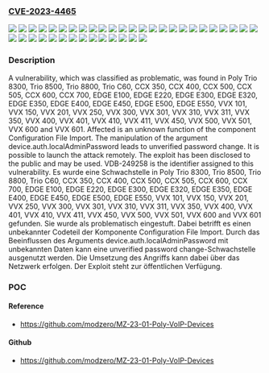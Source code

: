 ### [CVE-2023-4465](https://cve.mitre.org/cgi-bin/cvename.cgi?name=CVE-2023-4465)
![](https://img.shields.io/static/v1?label=Product&message=CCX%20350&color=blue)
![](https://img.shields.io/static/v1?label=Product&message=CCX%20400&color=blue)
![](https://img.shields.io/static/v1?label=Product&message=CCX%20500&color=blue)
![](https://img.shields.io/static/v1?label=Product&message=CCX%20505&color=blue)
![](https://img.shields.io/static/v1?label=Product&message=CCX%20600&color=blue)
![](https://img.shields.io/static/v1?label=Product&message=CCX%20700&color=blue)
![](https://img.shields.io/static/v1?label=Product&message=EDGE%20E100&color=blue)
![](https://img.shields.io/static/v1?label=Product&message=EDGE%20E220&color=blue)
![](https://img.shields.io/static/v1?label=Product&message=EDGE%20E300&color=blue)
![](https://img.shields.io/static/v1?label=Product&message=EDGE%20E320&color=blue)
![](https://img.shields.io/static/v1?label=Product&message=EDGE%20E350&color=blue)
![](https://img.shields.io/static/v1?label=Product&message=EDGE%20E400&color=blue)
![](https://img.shields.io/static/v1?label=Product&message=EDGE%20E450&color=blue)
![](https://img.shields.io/static/v1?label=Product&message=EDGE%20E500&color=blue)
![](https://img.shields.io/static/v1?label=Product&message=EDGE%20E550&color=blue)
![](https://img.shields.io/static/v1?label=Product&message=Trio%208300&color=blue)
![](https://img.shields.io/static/v1?label=Product&message=Trio%208500&color=blue)
![](https://img.shields.io/static/v1?label=Product&message=Trio%208800&color=blue)
![](https://img.shields.io/static/v1?label=Product&message=Trio%20C60&color=blue)
![](https://img.shields.io/static/v1?label=Product&message=VVX%20101&color=blue)
![](https://img.shields.io/static/v1?label=Product&message=VVX%20150&color=blue)
![](https://img.shields.io/static/v1?label=Product&message=VVX%20201&color=blue)
![](https://img.shields.io/static/v1?label=Product&message=VVX%20250&color=blue)
![](https://img.shields.io/static/v1?label=Product&message=VVX%20300&color=blue)
![](https://img.shields.io/static/v1?label=Product&message=VVX%20301&color=blue)
![](https://img.shields.io/static/v1?label=Product&message=VVX%20310&color=blue)
![](https://img.shields.io/static/v1?label=Product&message=VVX%20311&color=blue)
![](https://img.shields.io/static/v1?label=Product&message=VVX%20350&color=blue)
![](https://img.shields.io/static/v1?label=Product&message=VVX%20400&color=blue)
![](https://img.shields.io/static/v1?label=Product&message=VVX%20401&color=blue)
![](https://img.shields.io/static/v1?label=Product&message=VVX%20410&color=blue)
![](https://img.shields.io/static/v1?label=Product&message=VVX%20411&color=blue)
![](https://img.shields.io/static/v1?label=Product&message=VVX%20450&color=blue)
![](https://img.shields.io/static/v1?label=Product&message=VVX%20500&color=blue)
![](https://img.shields.io/static/v1?label=Product&message=VVX%20501&color=blue)
![](https://img.shields.io/static/v1?label=Product&message=VVX%20600&color=blue)
![](https://img.shields.io/static/v1?label=Product&message=VVX%20601&color=blue)
![](https://img.shields.io/static/v1?label=Version&message=n%2Fa%20&color=brightgreen)
![](https://img.shields.io/static/v1?label=Vulnerability&message=CWE-620%20Unverified%20Password%20Change&color=brightgreen)

### Description

A vulnerability, which was classified as problematic, was found in Poly Trio 8300, Trio 8500, Trio 8800, Trio C60, CCX 350, CCX 400, CCX 500, CCX 505, CCX 600, CCX 700, EDGE E100, EDGE E220, EDGE E300, EDGE E320, EDGE E350, EDGE E400, EDGE E450, EDGE E500, EDGE E550, VVX 101, VVX 150, VVX 201, VVX 250, VVX 300, VVX 301, VVX 310, VVX 311, VVX 350, VVX 400, VVX 401, VVX 410, VVX 411, VVX 450, VVX 500, VVX 501, VVX 600 and VVX 601. Affected is an unknown function of the component Configuration File Import. The manipulation of the argument device.auth.localAdminPassword leads to unverified password change. It is possible to launch the attack remotely. The exploit has been disclosed to the public and may be used. VDB-249258 is the identifier assigned to this vulnerability.
Es wurde eine Schwachstelle in Poly Trio 8300, Trio 8500, Trio 8800, Trio C60, CCX 350, CCX 400, CCX 500, CCX 505, CCX 600, CCX 700, EDGE E100, EDGE E220, EDGE E300, EDGE E320, EDGE E350, EDGE E400, EDGE E450, EDGE E500, EDGE E550, VVX 101, VVX 150, VVX 201, VVX 250, VVX 300, VVX 301, VVX 310, VVX 311, VVX 350, VVX 400, VVX 401, VVX 410, VVX 411, VVX 450, VVX 500, VVX 501, VVX 600 and VVX 601 gefunden. Sie wurde als problematisch eingestuft. Dabei betrifft es einen unbekannter Codeteil der Komponente Configuration File Import. Durch das Beeinflussen des Arguments device.auth.localAdminPassword mit unbekannten Daten kann eine unverified password change-Schwachstelle ausgenutzt werden. Die Umsetzung des Angriffs kann dabei über das Netzwerk erfolgen. Der Exploit steht zur öffentlichen Verfügung.

### POC

#### Reference
- https://github.com/modzero/MZ-23-01-Poly-VoIP-Devices

#### Github
- https://github.com/modzero/MZ-23-01-Poly-VoIP-Devices

